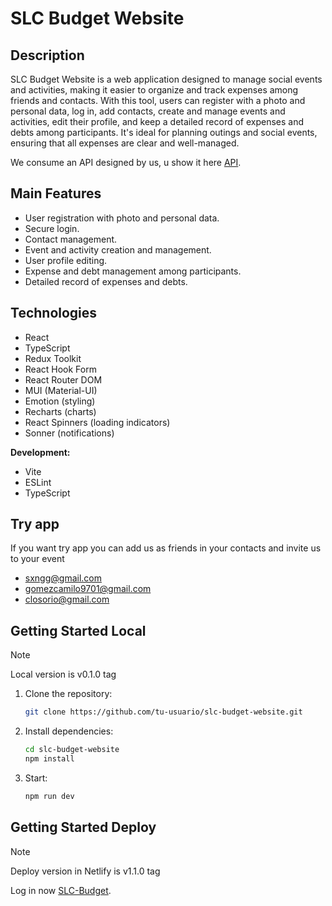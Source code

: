 # SLC Budget Website

## Description

SLC Budget Website is a web application designed to manage social events and activities, making it easier to organize and track expenses among friends and contacts. With this tool, users can register with a photo and personal data, log in, add contacts, create and manage events and activities, edit their profile, and keep a detailed record of expenses and debts among participants. It's ideal for planning outings and social events, ensuring that all expenses are clear and well-managed.

We consume an API designed by us, u show it here [API].

## Main Features

- User registration with photo and personal data.
- Secure login.
- Contact management.
- Event and activity creation and management.
- User profile editing.
- Expense and debt management among participants.
- Detailed record of expenses and debts.

## Technologies

- React
- TypeScript
- Redux Toolkit
- React Hook Form
- React Router DOM
- MUI (Material-UI)
- Emotion (styling)
- Recharts (charts)
- React Spinners (loading indicators)
- Sonner (notifications)

**Development:**
- Vite
- ESLint
- TypeScript

## Try app
If you want try app you can add us as friends in your contacts and invite us to your event
- sxngg@gmail.com
- gomezcamilo9701@gmail.com
- closorio@gmail.com

## Getting Started Local
> [!NOTE]
> Local version is v0.1.0 tag

1. Clone the repository:
   ```sh
   git clone https://github.com/tu-usuario/slc-budget-website.git
    ```

2. Install dependencies:
   ```sh
   cd slc-budget-website
   npm install
    ```
3. Start:
   ```sh
   npm run dev
    ```

## Getting Started Deploy
> [!NOTE]
> Deploy version in Netlify is v1.1.0 tag

Log in now [SLC-Budget].

[SLC-Budget]: https://main--slc-budget.netlify.app
[API]: https://github.com/sxngg/SLC-Budget-API
